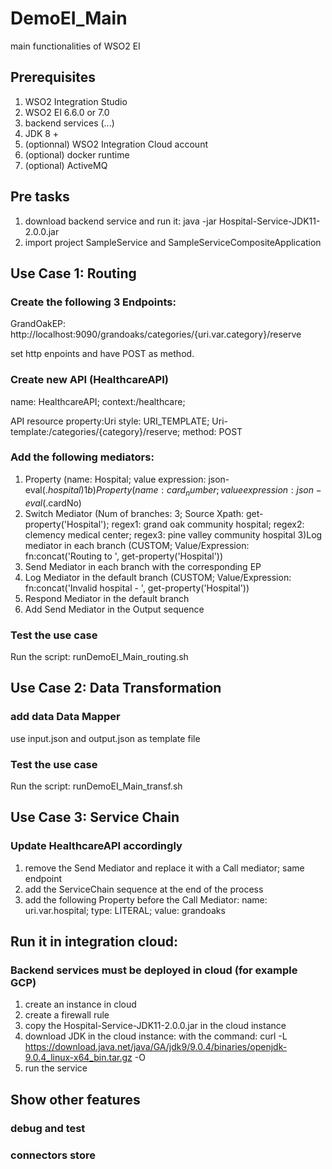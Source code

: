 # DemoEI_Main
main functionalities of WSO2 EI
## Prerequisites
1) WSO2 Integration Studio
2) WSO2 EI 6.6.0 or 7.0
3) backend services (...)
4) JDK 8 +
5) (optionnal) WSO2 Integration Cloud account
6) (optional) docker runtime
7) (optional) ActiveMQ

## Pre tasks
1) download backend service and run it:
  java -jar Hospital-Service-JDK11-2.0.0.jar
2) import project SampleService and SampleServiceCompositeApplication


## Use Case 1: Routing
### Create the following 3 Endpoints:
GrandOakEP: http://localhost:9090/grandoaks/categories/{uri.var.category}/reserve

set http enpoints and have POST as method.

### Create new API (HealthcareAPI)
name: HealthcareAPI; context:/healthcare;

API resource property:Uri style: URI_TEMPLATE; Uri-template:/categories/{category}/reserve; method: POST

### Add the following mediators:
1) Property (name: Hospital; value expression: json-eval($.hospital)
1b) Property (name: card_number; value expression: json-eval($.cardNo)
2) Switch Mediator (Num of branches: 3; Source Xpath: get-property('Hospital'); regex1: grand oak community hospital; regex2: clemency medical center; regex3: pine valley community hospital
3)Log mediator in each branch (CUSTOM; Value/Expression: fn:concat('Routing to ', get-property('Hospital'))
4) Send Mediator in each branch with the corresponding EP
5) Log Mediator in the default branch (CUSTOM; Value/Expression: fn:concat('Invalid hospital - ', get-property('Hospital'))
6) Respond Mediator in the default branch
7) Add Send Mediator in the Output sequence

### Test the use case
Run the script: runDemoEI_Main_routing.sh

## Use Case 2: Data Transformation
### add data Data Mapper
use input.json and output.json as template file
### Test the use case
Run the script: runDemoEI_Main_transf.sh
## Use Case 3: Service Chain
### Update HealthcareAPI accordingly
1) remove the Send Mediator and replace it with a Call mediator; same endpoint
2) add the ServiceChain sequence at the end of the process
3) add the following Property before the Call Mediator: name: uri.var.hospital; type: LITERAL; value: grandoaks

## Run it in integration cloud:
### Backend services must be deployed in cloud (for example GCP)
1) create an instance in cloud
2) create a firewall rule
3) copy the Hospital-Service-JDK11-2.0.0.jar in the cloud instance
4) download JDK in the cloud instance: with the command: curl -L https://download.java.net/java/GA/jdk9/9.0.4/binaries/openjdk-9.0.4_linux-x64_bin.tar.gz -O
5) run the service

## Show other features
### debug and test
### connectors store

